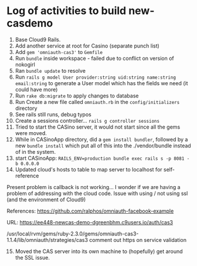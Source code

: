 
# Log of activities to build new-casdemo

1. Base Cloud9 Rails.
2. Add another service at root for Casino (separate punch list)
3. Add `gem 'omniauth-cas3'` to `Gemfile`
4. Run `bundle` inside workspace - failed due to conflict on version of nokogirl
5. Ran `bundle update` to resolve
6. Run `rails g model User provider:string uid:string name:string email:string`
   to generate a User model which has the fields we need (it could have more)
7. Run `rake db:migrate` to apply changes to database
8. Run Create a new file called `omniauth.rb` in the `config/initializers` directory
9. See rails still runs, debug typos
10. Create a sessions controller... `rails g controller sessions`
11. Tried to start the CASino server, it would not start since all the gems were moved.
12. While in CASinoApp directory, did a `gem install bundler`, followed by a new `bundle install` which
    put all of this into the ./vendor/bundle instead of in the system.
13. start CASinoApp: `RAILS_ENV=production bundle exec rails s -p 8081 -b 0.0.0.0`
14. Updated cloud's hosts to table to map server to localhost for self-reference

Present problem is callback is not working... I wonder if we are having a problem of addressing with
the cloud code.  Issue with using / not using ssl (and the environment of Cloud9)

References: https://github.com/ralphos/omniauth-facebook-example


URL: https://ee448-newcas-demo-dgreenbhm.c9users.io/auth/cas3

/usr/local/rvm/gems/ruby-2.3.0/gems/omniauth-cas3-1.1.4/lib/omniauth/strategies/cas3 
comment out https on service validation

15. Moved the CAS server into its own machine to (hopefully) get around the SSL issue.